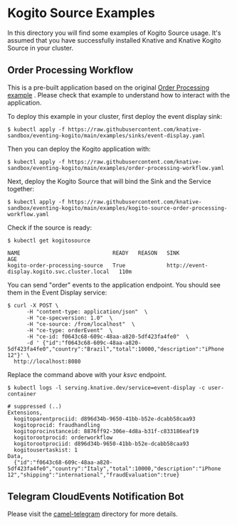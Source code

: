 # Kogito Source Examples

In this directory you will find some examples of Kogito Source usage. It's assumed that you have successfully installed
Knative and Knative Kogito Source in your cluster.

## Order Processing Workflow

This is a pre-built application based on the
original [Order Processing example](https://github.com/kiegroup/kogito-examples/tree/stable/kogito-quarkus-examples/serverless-workflow-order-processing)
. Please check that example to understand how to interact with the application.

To deploy this example in your cluster, first deploy the event display sink:

```shell
$ kubectl apply -f https://raw.githubusercontent.com/knative-sandbox/eventing-kogito/main/examples/sinks/event-display.yaml
```

Then you can deploy the Kogito application with:

```shell
$ kubectl apply -f https://raw.githubusercontent.com/knative-sandbox/eventing-kogito/main/examples/order-processing-workflow.yaml
```

Next, deploy the Kogito Source that will bind the Sink and the Service together:

```shell
$ kubectl apply -f https://raw.githubusercontent.com/knative-sandbox/eventing-kogito/main/examples/kogito-source-order-processing-workflow.yaml
```

Check if the source is ready:

```shell
$ kubectl get kogitosource

NAME                             READY   REASON   SINK                                            AGE
kogito-order-processing-source   True             http://event-display.kogito.svc.cluster.local   110m
```

You can send "order" events to the application endpoint. You should see them in the Event Display service:

```
$ curl -X POST \
      -H "content-type: application/json"  \
      -H "ce-specversion: 1.0"  \
      -H "ce-source: /from/localhost"  \
      -H "ce-type: orderEvent"  \
      -H "ce-id: f0643c68-609c-48aa-a820-5df423fa4fe0"  \
      -d ' {"id":"f0643c68-609c-48aa-a820-5df423fa4fe0","country":"Brazil","total":10000,"description":"iPhone 12"}' \
  http://localhost:8080
```

Replace the command above with your _ksvc_ endpoint.

```
$ kubectl logs -l serving.knative.dev/service=event-display -c user-container

# suppressed (..)
Extensions,
  kogitoparentprociid: d896d34b-9650-41bb-b52e-dcabb58caa93
  kogitoprocid: fraudhandling
  kogitoprocinstanceid: 8876ff92-306e-4d8a-b31f-c833186eaf19
  kogitorootprocid: orderworkflow
  kogitorootprociid: d896d34b-9650-41bb-b52e-dcabb58caa93
  kogitousertaskist: 1
Data,
  {"id":"f0643c68-609c-48aa-a820-5df423fa4fe0","country":"Italy","total":10000,"description":"iPhone 12","shipping":"international","fraudEvaluation":true}
```

## Telegram CloudEvents Notification Bot

Please visit the [camel-telegram](./camel-telegram) directory for more details.

